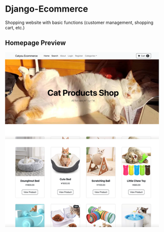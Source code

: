 # Django-Ecommerce
Shopping website with basic functions (customer management, shopping cart, etc.)

## Homepage Preview
<div align="center">
  <img src="https://github.com/xwy031xwy/Django-Ecommerce/blob/main/imgs/Home1.png">
  <img src="https://github.com/xwy031xwy/Django-Ecommerce/blob/main/imgs/Home2.png">
</div>
